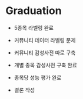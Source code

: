 # Graduation


- 5종목 라벨링 완료
- 커뮤니티 데이터 라벨링 문제  
- 커뮤니티 감성사전 따로 구축


- 개별 종목 감성사전 구축 완료

- 종목당 성능 평가 완료
- 결론 작성
